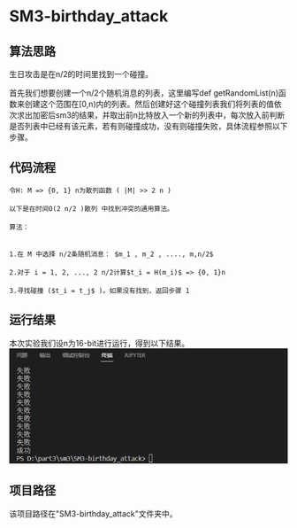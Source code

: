 
# SM3-birthday_attack

## 算法思路

生日攻击是在n/2的时间里找到一个碰撞。

首先我们想要创建一个n/2个随机消息的列表，这里编写def getRandomList(n)函数来创建这个范围在[0,n)内的列表。然后创建好这个碰撞列表我们将列表的值依次求出加密后sm3的结果，并取出前n比特放入一个新的列表中，每次放入前判断是否列表中已经有该元素，若有则碰撞成功，没有则碰撞失败，具体流程参照以下步骤。

## 代码流程
```
令H: M => {0, 1} n为散列函数 ( |M| >> 2 n ) 

以下是在时间O(2 n/2 )散列 中找到冲突的通用算法。

算法： 
 

1.在 M 中选择 n/2条随机消息： $m_1 , m_2 , ...., m,n/2$

2.对于 i = 1, 2, ..., 2 n/2计算$t_i = H(m_i)$ => {0, 1}n

3.寻找碰撞 ($t_i = t_j$ )。如果没有找到，返回步骤 1

```

## 运行结果
本次实验我们设n为16-bit进行运行，得到以下结果。
![This is an image](https://github.com/ziyizhou0813/Innovation-and-Entrepreneurship-Project/blob/main/SM3-birthday_attack/%E8%BF%90%E8%A1%8C%E7%BB%93%E6%9E%9C.png)
## 项目路径

该项目路径在"SM3-birthday_attack"文件夹中。
